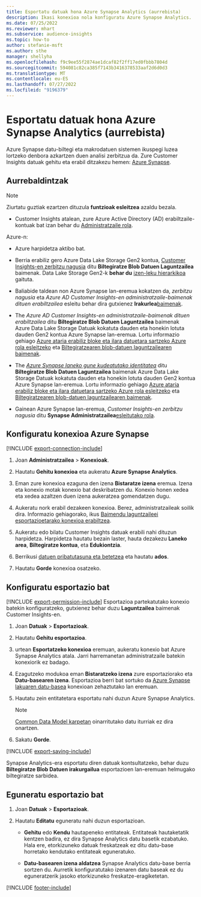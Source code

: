 ```yaml
---
title: Esportatu datuak hona Azure Synapse Analytics (aurrebista)
description: Ikasi konexioa nola konfiguratu Azure Synapse Analytics.
ms.date: 07/25/2022
ms.reviewer: mhart
ms.subservice: audience-insights
ms.topic: how-to
author: stefanie-msft
ms.author: sthe
manager: shellyha
ms.openlocfilehash: f9c9ee55f2874ae1dcaf82f2ff17ed0fbbb7804d
ms.sourcegitcommit: 594081c82ca385f7143b3416378533aaf2d6d0d3
ms.translationtype: MT
ms.contentlocale: eu-ES
ms.lasthandoff: 07/27/2022
ms.locfileid: "9196379"
---
```

# <a name="export-data-to-azure-synapse-analytics-preview"></a>Esportatu datuak hona Azure Synapse Analytics (aurrebista)

Azure Synapse datu-biltegi eta makrodatuen sistemen ikuspegi luzea lortzeko denbora azkartzen duen analisi zerbitzua da. Zure Customer Insights datuak gehitu eta erabil ditzakezu hemen: [Azure Synapse](/azure/synapse-analytics/overview-what-is).

## <a name="prerequisites"></a>Aurrebaldintzak

> [!NOTE]
> Ziurtatu guztiak ezartzen dituzula **funtzioak esleitzea** azaldu bezala.

- Customer Insights atalean, zure Azure Active Directory (AD) erabiltzaile-kontuak bat izan behar du [Administratzaile rola](permissions.md#assign-roles-and-permissions).

Azure-n:

- Azure harpidetza aktibo bat.

- Berria erabiliz gero Azure Data Lake Storage Gen2 kontua, [Customer Insights-en zerbitzu nagusia](connect-service-principal.md) ditu **Biltegiratze Blob Datuen Laguntzailea** baimenak. Data Lake Storage Gen2-k **behar du** [izen-leku hierarkikoa](/azure/storage/blobs/data-lake-storage-namespace) gaituta.

- Baliabide taldean non Azure Synapse lan-eremua kokatzen da, *zerbitzu nagusia* eta *Azure AD Customer Insights-en administratzaile-baimenak dituen erabiltzailea* esleitu behar dira gutxienez **Irakurlea**[baimenak](/azure/role-based-access-control/role-assignments-portal).

- The *Azure AD Customer Insights-en administratzaile-baimenak dituen erabiltzailea* ditu **Biltegiratze Blob Datuen Laguntzailea** baimenak Azure Data Lake Storage Datuak kokatuta dauden eta honekin lotuta dauden Gen2 kontua Azure Synapse lan-eremua. Lortu informazio gehiago [Azure ataria erabiliz bloke eta ilara datuetara sartzeko Azure rola esleitzeko](/azure/storage/common/storage-auth-aad-rbac-portal) eta [Biltegiratzearen blob-datuen laguntzailearen baimenak](/azure/role-based-access-control/built-in-roles#storage-blob-data-contributor).

- The *[Azure Synapse laneko gune kudeatutako identitatea](/azure/synapse-analytics/security/synapse-workspace-managed-identity)* ditu **Biltegiratze Blob Datuen Laguntzailea** baimenak Azure Data Lake Storage Datuak kokatuta dauden eta honekin lotuta dauden Gen2 kontua Azure Synapse lan-eremua. Lortu informazio gehiago [Azure ataria erabiliz bloke eta ilara datuetara sartzeko Azure rola esleitzeko](/azure/storage/common/storage-auth-aad-rbac-portal) eta [Biltegiratzearen blob-datuen laguntzailearen baimenak](/azure/role-based-access-control/built-in-roles#storage-blob-data-contributor).

- Gainean Azure Synapse lan-eremua, *Customer Insights-en zerbitzu nagusia* ditu **Synapse Administratzailea**[esleitutako rola](/azure/synapse-analytics/security/how-to-set-up-access-control).

## <a name="set-up-connection-to-azure-synapse"></a>Konfiguratu konexioa Azure Synapse

[!INCLUDE [export-connection-include](includes/export-connection-admn.md)]

1. Joan **Administratzailea** > **Konexioak**.

1. Hautatu **Gehitu konexioa** eta aukeratu **Azure Synapse Analytics**.

1. Eman zure konexioa ezaguna den izena **Bistaratze izena** eremua. Izena eta konexio motak konexio bat deskribatzen du. Konexio honen xedea eta xedea azaltzen duen izena aukeratzea gomendatzen dugu.

1. Aukeratu nork erabil dezakeen konexioa. Berez, administratzaileak soilik dira. Informazio gehiagorako, ikus [Baimendu laguntzaileei esportazioetarako konexioa erabiltzea](connections.md#allow-contributors-to-use-a-connection-for-exports).

1. Aukeratu edo bilatu Customer Insights datuak erabili nahi dituzun harpidetza. Harpidetza hautatu bezain laster, hauta dezakezu **Laneko area**, **Biltegiratze kontua**, eta **Edukiontzia**.

1. Berrikusi [datuen pribatutasuna eta betetzea](connections.md#data-privacy-and-compliance) eta hautatu **ados**.

1. Hautatu **Gorde** konexioa osatzeko.

## <a name="configure-an-export"></a>Konfiguratu esportazio bat

[!INCLUDE [export-permission-include](includes/export-permission.md)] Esportazioa partekatutako konexio batekin konfiguratzeko, gutxienez behar duzu **Laguntzailea** baimenak Customer Insights-en.

1. Joan **Datuak** > **Esportazioak**.

1. Hautatu **Gehitu esportazioa**.

1. urtean **Esportatzeko konexioa** eremuan, aukeratu konexio bat Azure Synapse Analytics atala. Jarri harremanetan administratzaile batekin konexiorik ez badago.

1. Ezagutzeko modukoa eman **Bistaratzeko izena** zure esportaziorako eta **Datu-basearen izena**. Esportazioa berri bat sortuko da [Azure Synapse lakuaren datu-basea](/azure/synapse-analytics/database-designer/concepts-lake-database) konexioan zehaztutako lan eremuan.

1. Hautatu zein entitatetara esportatu nahi duzun Azure Synapse Analytics.
   > [!NOTE]
   > [Common Data Model karpetan](connect-common-data-model.md) oinarritutako datu iturriak ez dira onartzen.

1. Sakatu **Gorde**.

[!INCLUDE [export-saving-include](includes/export-saving.md)]

Synapse Analytics-era esportatu diren datuak kontsultatzeko, behar duzu **Biltegiratze Blob Datuen irakurgailua** esportazioen lan-eremuan helmugako biltegiratze sarbidea.

## <a name="update-an-export"></a>Eguneratu esportazio bat

1. Joan **Datuak** > **Esportazioak**.

1. Hautatu **Editatu** eguneratu nahi duzun esportazioan.

   - **Gehitu** edo **Kendu** hautapeneko entitateak. Entitateak hautaketatik kentzen badira, ez dira Synapse Analytics datu basetik ezabatuko. Hala ere, etorkizuneko datuak freskatzeak ez ditu datu-base horretako kendutako entitateak eguneratuko.

   - **Datu-basearen izena aldatzea** Synapse Analytics datu-base berria sortzen du. Aurretik konfiguratutako izenaren datu baseak ez du eguneratzerik jasoko etorkizuneko freskatze-eragiketetan.

[!INCLUDE [footer-include](includes/footer-banner.md)]
